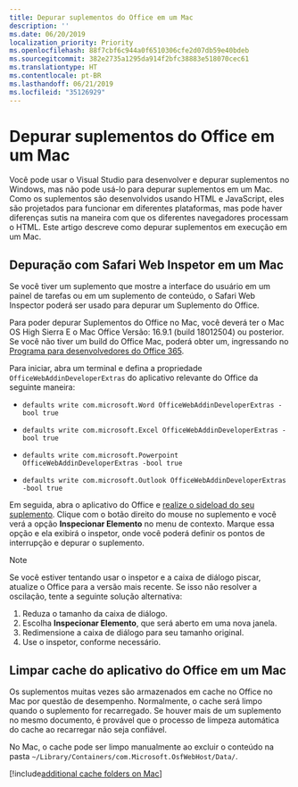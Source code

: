 ```yaml
---
title: Depurar suplementos do Office em um Mac
description: ''
ms.date: 06/20/2019
localization_priority: Priority
ms.openlocfilehash: 88f7cbf6c944a0f6510306cfe2d07db59e40bdeb
ms.sourcegitcommit: 382e2735a1295da914f2bfc38883e518070cec61
ms.translationtype: HT
ms.contentlocale: pt-BR
ms.lasthandoff: 06/21/2019
ms.locfileid: "35126929"
---
```

# <a name="debug-office-add-ins-on-a-mac"></a>Depurar suplementos do Office em um Mac

Você pode usar o Visual Studio para desenvolver e depurar suplementos no Windows, mas não pode usá-lo para depurar suplementos em um Mac. Como os suplementos são desenvolvidos usando HTML e JavaScript, eles são projetados para funcionar em diferentes plataformas, mas pode haver diferenças sutis na maneira com que os diferentes navegadores processam o HTML. Este artigo descreve como depurar suplementos em execução em um Mac.

## <a name="debugging-with-safari-web-inspector-on-a-mac"></a>Depuração com Safari Web Inspetor em um Mac

Se você tiver um suplemento que mostre a interface do usuário em um painel de tarefas ou em um suplemento de conteúdo, o Safari Web Inspector poderá ser usado para depurar um Suplemento do Office.

Para poder depurar Suplementos do Office no Mac, você deverá ter o Mac OS High Sierra E o Mac Office Versão: 16.9.1 (build 18012504) ou posterior. Se você não tiver um build do Office Mac, poderá obter um, ingressando no [Programa para desenvolvedores do Office 365](https://aka.ms/o365devprogram).

Para iniciar, abra um terminal e defina a propriedade `OfficeWebAddinDeveloperExtras` do aplicativo relevante do Office da seguinte maneira:

- `defaults write com.microsoft.Word OfficeWebAddinDeveloperExtras -bool true`

- `defaults write com.microsoft.Excel OfficeWebAddinDeveloperExtras -bool true`

- `defaults write com.microsoft.Powerpoint OfficeWebAddinDeveloperExtras -bool true`

- `defaults write com.microsoft.Outlook OfficeWebAddinDeveloperExtras -bool true`

Em seguida, abra o aplicativo do Office e [realize o sideload do seu suplemento](sideload-an-office-add-in-on-ipad-and-mac.md). Clique com o botão direito do mouse no suplemento e você verá a opção **Inspecionar Elemento** no menu de contexto. Marque essa opção e ela exibirá o inspetor, onde você poderá definir os pontos de interrupção e depurar o suplemento.

> [!NOTE]
> Se você estiver tentando usar o inspetor e a caixa de diálogo piscar, atualize o Office para a versão mais recente. Se isso não resolver a oscilação, tente a seguinte solução alternativa:
> 1. Reduza o tamanho da caixa de diálogo.
> 2. Escolha **Inspecionar Elemento**, que será aberto em uma nova janela.
> 3. Redimensione a caixa de diálogo para seu tamanho original.
> 4. Use o inspetor, conforme necessário.

## <a name="clearing-the-office-applications-cache-on-a-mac"></a>Limpar cache do aplicativo do Office em um Mac

Os suplementos muitas vezes são armazenados em cache no Office no Mac por questão de desempenho. Normalmente, o cache será limpo quando o suplemento for recarregado. Se houver mais de um suplemento no mesmo documento, é provável que o processo de limpeza automática do cache ao recarregar não seja confiável.

No Mac, o cache pode ser limpo manualmente ao excluir o conteúdo na pasta `~/Library/Containers/com.Microsoft.OsfWebHost/Data/`. 

[!include[additional cache folders on Mac](../includes/mac-cache-folders.md)]
